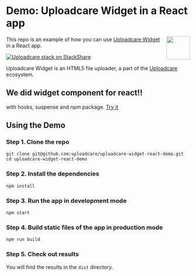 # Demo: Uploadcare Widget in a React app

<a href="https://uploadcare.com/?utm_source=github&utm_campaign=uploadcare-widget-react-demo">
  <img align="right" width="64" height="64"
       src="https://ucarecdn.com/2f4864b7-ed0e-4411-965b-8148623aa680/uploadcare-logo-mark.svg"
       alt="">
</a>

This repo is an example of how you can use [Uploadcare Widget][widget] in a
React app.

[![Uploadcare stack on StackShare][stack-img]][stack]

[stack-img]: https://img.shields.io/badge/tech-stack-0690fa.svg?style=flat
[stack]: https://stackshare.io/uploadcare/stacks/

Uploadcare Widget is an HTML5 file uploader, a part of the
[Uploadcare][uploadcare] ecosystem.

## We did widget component for react‼️
with hooks, suspense and npm package. [Try it](https://github.com/uploadcare/uploadcare-widget-react-demo/tree/react-widget)

## Using the Demo

### Step 1. Clone the repo

```
git clone git@github.com:uploadcare/uploadcare-widget-react-demo.git
cd uploadcare-widget-react-demo
```

### Step 2. Install the dependencies

```
npm install
```

### Step 3. Run the app in development mode

```
npm start
```

### Step 4. Build static files of the app in production mode

```
npm run build
```

### Step 5. Check out results

You will find the results in the `dist` directory.

[widget]: https://github.com/uploadcare/uploadcare-widget
[uploadcare]: https://uploadcare.com/?utm_source=github&utm_campaign=uploadcare-widget-react-demo
